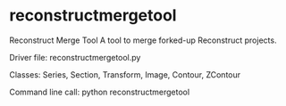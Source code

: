 reconstructmergetool
====================

Reconstruct Merge Tool
A tool to merge forked-up Reconstruct projects.


Driver file: reconstructmergetool.py

Classes: Series, Section, Transform, Image, Contour, ZContour

Command line call: python reconstructmergetool <series path1> <series path2> 
